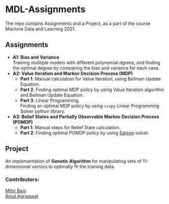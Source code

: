 # MDL-Assignments

The repo contains Assignments and a Project, as a part of the course Machine Data and Learning 2021.

## Assignments
- **A1: Bias and Variance**  
  Training mulitiple models with different polynomial dgrees, and finding the optimal degree by comparing the bias and variance for each case.
- **A2: Value Iteration and Markov Decision Process (MDP)**  
  - **Part 1**: Manual calculation for Value Iteration, using Bellman Update Equation.
  - **Part 2**: Finding optimal MDP policy by using Value Iteration algorithm and Bellman Update Equation. 
  - **Part 3**: Linear Programming.  
  Finding an optimal MDP policy by using `cvxpy` Linear Programming Solver python library.
- **A3: Belief States and Partially Observable Markov Decision Process (POMDP)**
  - **Part 1**: Manual steps for Belief State calculation.
  - **Part 2**: Finding optimal POMDP policy by using [Sarsop](https://github.com/AdaCompNUS/sarsop) solver.

## Project
An implementation of **Genetic Algorithm** for manipulating sets of 11-dimensional vectors to optimally fit the training data.
### Contributors:
[Mihir Bani](https://github.com/MihirBani2000)  
[Amul Agrwawal](https://github.com/amul-agrawal)